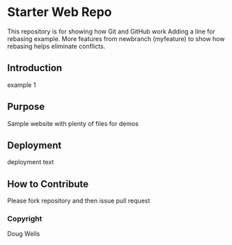 # Starter Web Repo

This repository is for showing how Git and GitHub work
Adding a line for rebasing example.  More features from newbranch (myfeature) to show how rebasing helps eliminate conflicts.

## Introduction
example 1

## Purpose

Sample website with plenty of files for demos

## Deployment
deployment text

## How to Contribute
Please fork repository and then issue pull request

### Copyright
Doug Wells

